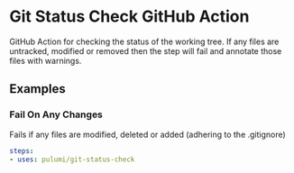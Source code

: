 # Git Status Check GitHub Action

GitHub Action for checking the status of the working tree. If any files are untracked, modified or removed then the step will fail and annotate those files with warnings.

## Examples

### Fail On Any Changes

Fails if any files are modified, deleted or added (adhering to the .gitignore)

```yaml
steps:
- uses: pulumi/git-status-check
```
